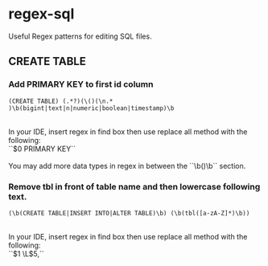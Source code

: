 # regex-sql
Useful Regex patterns for editing SQL files.

## CREATE TABLE
### Add PRIMARY KEY to first id column

``(CREATE TABLE) (.*?)(\()(\n.* )\b(bigint|text|n|numeric|boolean|timestamp)\b``

<br/>
In your IDE, insert regex in find box then use replace all method with the following:
<br/>
``$0 PRIMARY KEY``
<br/>
<br/>
You may add more data types in regex in between the ``\b()\b`` section. 

### Remove tbl in front of table name and then lowercase following text.

``(\b(CREATE TABLE|INSERT INTO|ALTER TABLE)\b) (\b(tbl([a-zA-Z]*)\b))``

<br/>
In your IDE, insert regex in find box then use replace all method with the following:
<br/>
``$1 \L$5,``
<br/>
<br/>
